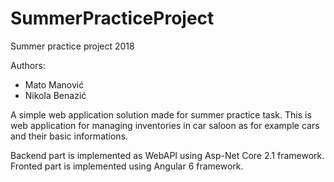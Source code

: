 # SummerPracticeProject
Summer practice project 2018

Authors:
- Mato Manović
- Nikola Benazić

A simple web application solution made for summer practice task. This is web application for managing inventories in car saloon as for example cars and their basic informations.

Backend part is implemented as WebAPI using Asp-Net Core 2.1 framework.
Fronted part is implemented using Angular 6 framework.

